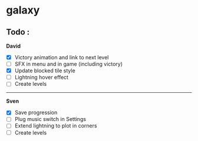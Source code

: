 # galaxy
## Todo :
__David__
* [X] Victory animation and link to next level
* [ ] SFX in menu and in game (including victory)
* [X] Update blocked tile style
* [ ] Lightning hover effect
* [ ] Create levels
-----------------
__Sven__
* [X] Save progression
* [ ] Plug music switch in Settings
* [ ] Extend lightning to plot in corners
* [ ] Create levels
